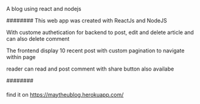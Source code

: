 A blog using react and nodejs

########
This web app was created with ReactJs and NodeJS

With custome authetication for backend to post, edit and delete article and can also delete comment

The frontend display 10 recent post with custom pagination to navigate within page

reader can read and post comment with share button also availabe

########

####
find it on https://maytheublog.herokuapp.com/
####